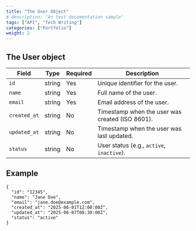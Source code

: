 ```yaml
---
title: "The User Object"
# description: "An test documentation sample"
tags: ["API", "Tech Writing"]
categories: ["Portfolio"]
weight: 2
---
```


## The User object

| Field        | Type   | Required | Description                                     |
| ------------ | ------ | -------- | ----------------------------------------------- |
| `id`         | string | Yes      | Unique identifier for the user.                 |
| `name`       | string | Yes      | Full name of the user.                          |
| `email`      | string | Yes      | Email address of the user.                      |
| `created_at` | string | No       | Timestamp when the user was created (ISO 8601). |
| `updated_at` | string | No       | Timestamp when the user was last updated.       |
| `status`     | string | No       | User status (e.g., `active`, `inactive`).       |

## Example

```
{
  "id": "12345",
  "name": "Jane Doe",
  "email": "jane.doe@example.com",
  "created_at": "2025-06-01T12:00:00Z",
  "updated_at": "2025-06-07T08:30:00Z",
  "status": "active"
}
```